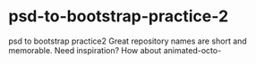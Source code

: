 # psd-to-bootstrap-practice-2
psd to bootstrap practice2 Great repository names are short and memorable. Need inspiration? How about animated-octo-
